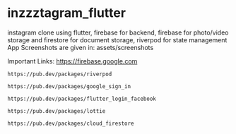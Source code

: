 # inzzztagram_flutter
instagram clone using flutter, firebase for backend, firebase for photo/video storage and firestore for document storage, riverpod for state management
App Screenshots are given in: assets/screenshots


Important Links:
	https://firebase.google.com
 
	https://pub.dev/packages/riverpod
 
	https://pub.dev/packages/google_sign_in
 
    https://pub.dev/packages/flutter_login_facebook
	
    https://pub.dev/packages/lottie
	
    https://pub.dev/packages/cloud_firestore

